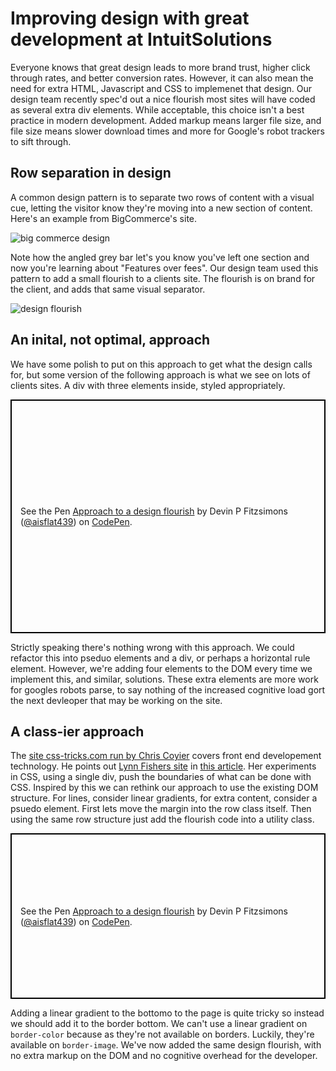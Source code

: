 # Improving design with great development at IntuitSolutions

Everyone knows that great design leads to more brand trust, higher click through rates, and better conversion rates. However, it can also mean the need for extra HTML, Javascript and CSS to implemenet that design. Our design team recently spec'd out a nice flourish most sites will have coded as several extra div elements. While acceptable, this choice isn't a best practice in modern development. Added markup means larger file size, and file size means slower download times and more for Google's robot trackers to sift through.

## Row separation in design

A common design pattern is to separate two rows of content with a visual cue, letting the visitor know they're moving into a new section of content. Here's an example from BigCommerce's site.

![big commerce design](./assets/bigcommerce.JPG)

Note how the angled grey bar let's you know you've left one section and now you're learning about "Features over fees". Our design team used this pattern to add a small flourish to a clients site. The flourish is on brand for the client, and adds that same visual separator.

![design flourish](./assets/flourish.JPG)

## An inital, not optimal, approach

We have some polish to put on this approach to get what the design calls for, but some version of the following approach is what we see on lots of clients sites. A div with three elements inside, styled appropriately. 

<p class="codepen" data-height="374" data-theme-id="0" data-default-tab="css,result" data-user="aisflat439" data-slug-hash="LvPxgm" style="height: 374px; box-sizing: border-box; display: flex; align-items: center; justify-content: center; border: 2px solid black; margin: 1em 0; padding: 1em;" data-pen-title="Approach to a design flourish">
  <span>See the Pen <a href="https://codepen.io/aisflat439/pen/LvPxgm/">
  Approach to a design flourish</a> by Devin P Fitzsimons (<a href="https://codepen.io/aisflat439">@aisflat439</a>)
  on <a href="https://codepen.io">CodePen</a>.</span>
</p>
<script async src="https://static.codepen.io/assets/embed/ei.js"></script>

Strictly speaking there's nothing wrong with this approach. We could refactor this into pseduo elements and a div, or perhaps a horizontal rule element. However, we're adding four elements to the DOM every time we implement this, and similar, solutions. These extra elements are more work for googles robots parse, to say nothing of the increased cognitive load gort the next devleoper that may be working on the site. 

## A class-ier approach

The [site css-tricks.com run by Chris Coyier](https://css-tricks.com/) covers front end developement technology. He points out [Lynn Fishers site](https://a.singlediv.com/) in [this article](https://css-tricks.com/why-would-you-do-that-in-css/). Her experiments in CSS, using a single div, push the boundaries of what can be done with CSS. Inspired by this we can rethink our approach to use the existing DOM structure. For lines, consider linear gradients, for extra content, consider a psuedo element. First lets move the margin into the row class itself. Then using the same row structure just add the flourish code into a utility class. 

<p class="codepen" data-height="265" data-theme-id="0" data-default-tab="css,result" data-user="aisflat439" data-slug-hash="LvPxgm" style="height: 265px; box-sizing: border-box; display: flex; align-items: center; justify-content: center; border: 2px solid black; margin: 1em 0; padding: 1em;" data-pen-title="Approach to a design flourish">
  <span>See the Pen <a href="https://codepen.io/aisflat439/pen/LvPxgm/">
  Approach to a design flourish</a> by Devin P Fitzsimons (<a href="https://codepen.io/aisflat439">@aisflat439</a>)
  on <a href="https://codepen.io">CodePen</a>.</span>
</p>
<script async src="https://static.codepen.io/assets/embed/ei.js"></script>

Adding a linear gradient to the bottomo to the page is quite tricky so instead we should add it to the border bottom. We can't use a linear gradient on `border-color` because as they're not available on borders. Luckily, they're available on `border-image`. We've now added the same design flourish, with no extra markup on the DOM and no cognitive overhead for the developer. 